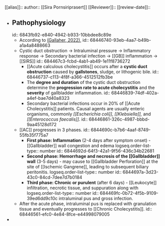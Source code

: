 [[alias]]::
author:: [[Sira Pornsiriprasert]] 
[[Reviewer]]::
[[review-date]]::

- ## Pathophysiology
  id:: 6843fb92-e840-4942-b933-10bbdee8c89e
	- According to [(Gallaher, 2022)]([[References/gallaherAcuteCholecystitisReview2022]]),
	  id:: 68446740-93eb-4aa7-b49b-a1a4a8488663
	- Cystic duct obstruction -> Intraluminal pressure -> Inflammatory response -> Secondary bacterial infection -> [[GB]] inflammation -> [[SIRS]]
	  id:: 684467c3-fcbd-4ab1-ab49-1e11f8736272
		- [[Acute calculous cholecystitis]] occurs after a **cystic duct obstruction** caused by **gallstones**, sludge, or lithogenic bile.
		  id:: 68446737-c113-4f8f-a366-4512512fb3be
		- The **degree and duration** of the cystic duct obstruction determine the **progression rate to acute cholecystitis** and the **severity** of gallbladder inflammation.
		  id:: 68446839-74df-402a-a4ef-bae7d40a8323
		- Secondary bacterial infections occur in 20% of [[Acute Cholecystitis]] patients. Causal agents are usually enteric organisms, commonly *[[Escherichia coli]]*, *[[Klebsiella]],* and *[[Enterococcus faecalis]]*.
		  id:: 68446861-326c-4987-bbbd-9aa45128d172
	- [[AC]] progresses in 3 phases.
	  id:: 6844690c-b7b6-4aaf-8749-55fb35f775a7
		- **First phase: Inflammation** (2-4 days after symptom onset) - [[Gallbladder]] wall congestion and edema
		  logseq.order-list-type:: number
		  id:: 6844692d-64f3-42a1-9f56-436c34b22681
		- **Second phase: Hemorrhage and necrosis of the [[Gallbladder]] wall** (3-5 days) - may cause to [[Gallbladder Perforation]] at the site of [[Ischemic Gangrene]], leading to subsequent biliary peritonitis.
		  logseq.order-list-type:: number
		  id:: 6844697a-3d23-43c0-84cd-7dee7d7b0184
		- **Third phase: Chronic or purulent** (after 6 days) - [[Leukocyte]] infiltration, necrotic tissue, and suppuration along with 
		  logseq.order-list-type:: number
		  id:: 684469fc-0b72-4f5b-9109-39ed6dd9c10c
		  intraluminal pus and gross infection.
	- After the acute phase, intraluminal pus is replaced with granulation tissue and eventually progresses to [[Chronic Cholecystitis]].
	  id:: 68446561-efc0-4e84-8fce-e44998079005
-
